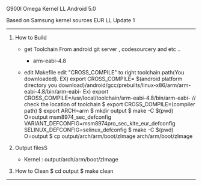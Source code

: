 G900I Omega Kernel LL Android 5.0

Based on Samsung kernel sources EUR LL Update 1

****************************************************

1. How to Build
	- get Toolchain
		From android git server , codesourcery and etc ..
		 - arm-eabi-4.8
		
	- edit Makefile
		edit "CROSS_COMPILE" to right toolchain path(You downloaded).
		  EX)  export CROSS_COMPILE= $(android platform directory you download)/android/gcc/prebuilts/linux-x86/arm/arm-eabi-4.8/bin/arm-eabi-
       		  Ex)  export CROSS_COMPILE=/usr/local/toolchain/arm-eabi-4.8/bin/arm-eabi-          // check the location of toolchain
		$ export CROSS_COMPILE=(compiler path)
		$ export ARCH=arm
		$ mkdir output
		$ make -C $(pwd) O=output msm8974_sec_defconfig VARIANT_DEFCONFIG=msm8974pro_sec_klte_eur_defconfig SELINUX_DEFCONFIG=selinux_defconfig 
		$ make -C $(pwd) O=output 
		$ cp output/arch/arm/boot/zImage arch/arm/boot/zImage
		
2. Output filesS
	- Kernel : output/arch/arm/boot/zImage

3. How to Clean	
		$ cd output
		$ make clean

****************************************************
